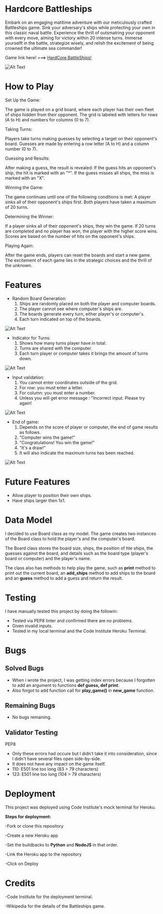 # Hardcore Battleships

Embark on an engaging matitime adventure with our meticulously crafted Battleships game.
Sink your adversary's ships while protecting your own in this classic naval battle.
Experience the thrill of outsmatring your opponent with every move, aiming for victory within 20 intense turns.
Immerse yourselft in the battle, strategize wisely, and relish the excitement of being crowned the ultimate sea commander!

Game link here! ===> [HardCore BattleShips!](https://hardcorebattleships-92d1b8be4b51.herokuapp.com/)

![Alt Text](assets/images/responsive%20battle.jpg)

# How to Play

Set Up the Game:

The game is played on a grid board, where each player has their own fleet of ships hidden from their opponent.
The grid is labeled with letters for rows (A to H) and numbers for columns (0 to 7).

Taking Turns:

Players take turns making guesses by selecting a target on their opponent's board.
Guesses are made by entering a row letter (A to H) and a column number (0 to 7).

Guessing and Results:

After making a guess, the result is revealed:
If the guess hits an opponent's ship, the hit is marked with an "*".
If the guess misses all ships, the miss is marked with an "X".

Winning the Game:

The game continues until one of the following conditions is met:
A player sinks all of their opponent's ships first.
Both players have taken a maximum of 20 turns.

Determining the Winner:

If a player sinks all of their opponent's ships, they win the game.
If 20 turns are completed and no player has won, the player with the higher score wins.
Scores are based on the number of hits on the opponent's ships.

Playing Again:

After the game ends, players can reset the boards and start a new game.
The excitement of each game lies in the strategic choices and the thrill of the unknown.

# Features

<ul>
    <li>Random Board Generation:
        <ol>
            <li>Ships are randomly placed on both the player and computer boards.
            <li>The player cannot see where computer's ships are.
            <li>The boards generate every turn, either player's or computer's.
            <li>Each turn indicated on top of the boards.
        </ol>
</ul>

![Alt Text](assets/images/gen_board_game.jpg)

<ul>
    <li>Indicator for Turns:
        <ol>
            <li>Shows how many turns player have in total.
            <li>Turns are shared with the computer.
            <li>Each turn player or computer takes it brings the amount of turns down.
        </ol>
</ul>

![Alt Text](assets/images/turns.png)

<ul>
    <li>Input validation:
        <ol>
            <li>You cannot enter coordinates outside of the grid.
            <li>For row: you must enter a letter.
            <li>For column: you must enter a number.
            <li>Unless you will get error message : "Incorrect input. Please try again!
        </ol>
</ul>

![Alt Text](assets/images/validation.jpg)

<ul>
    <li>End of game:
        <ol>
            <li>Depends on the score of player or computer, the end of game results as follows.
            <li>"Computer wins the game!"
            <li>"Congratulations! You win the game!"
            <li>"It's a draw!"
            <li>It will also indicate the maximum turns has been reached. 
        </ol>
</ul>

![Alt Text](assets/images/endofgame.jpg)

# Future Features

<ul>
    <li>Allow player to position their own ships.
    <li>Have ships larger then 1x1.
</ul>

# Data Model

I decided to use Board class as my model. The game creates two instances of the Board class to hold the player's and 
the computer's board.

The Board class stores the board size, ships, the position of hte ships, the guesses against the board,
and details such as the board type (player's board or computer) and the player's name.

The class also has methods to help play the game, such as <strong>print</strong> method to print out the current board,
an <strong>add_ships</strong> method to add ships to the board and an <strong>guess</strong> method to add a guess and return the result.

# Testing

I have manually tested this project by doing the followin:
<ul>
    <li>Tested via PEP8 linter and confirmed there are no problems.
    <li>Given invalid inputs.
    <li>Tested in my local terminal and the Code Institute Heroku Terminal.
</ul>

# Bugs

## Solved Bugs

<ul>
    <li>When i wrote the project, I was getting index errors because I forgotten to add an argument to functions <strong>def guess, def print</strong>.
    <li>Also forgot to add function call for <strong>play_game()</strong> in <strong>new_game</strong> function.
</ul>

## Remaining Bugs

<ul>
    <li>No bugs remaining.
</ul>

## Validator Testing

PEP8
<ul>
    <li>Only these errors had occure but I didn't take it into consideration, since I didn't have several files open side-by-side.
    <li>It does not have any impact on the game itself.
    <li>110: E501 line too long (83 > 79 characters)
    <li>123: E501 line too long (104 > 79 characters)
</ul>

# Deployment

This project was deployed using Code Institute's mock terminal for Heroku.

<strong>Steps for deployment:</strong>

-Fork or clone this repository

-Create a new Heroku app

-Set the buildbacks to <strong>Python</strong> and <strong>NodeJS</strong> in that order.

-Link the Heroku app to the repository

-Click on Deploy

# Credits

-Code Institute for the deployment terminal.

-Wikipedia for the details of the Battleships game.